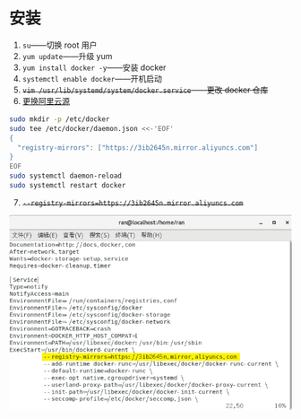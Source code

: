 # 安装

1. `su`——切换 root 用户
2. `yum update`——升级 yum
3. `yum install docker -y`——安装 docker
4. `systemctl enable docker`——开机启动
5. <s>`vim /usr/lib/systemd/system/docker.service`——更改 docker 仓库</s>
6. [更换阿里云源](https://cr.console.aliyun.com)

```bash
sudo mkdir -p /etc/docker
sudo tee /etc/docker/daemon.json <<-'EOF'
{
  "registry-mirrors": ["https://3ib2645n.mirror.aliyuncs.com"]
}
EOF
sudo systemctl daemon-reload
sudo systemctl restart docker
```

7. <s>`--registry-mirrors=https://3ib2645n.mirror.aliyuncs.com`</s>

![1558756873404](安装.assets/1558756873404.png)

